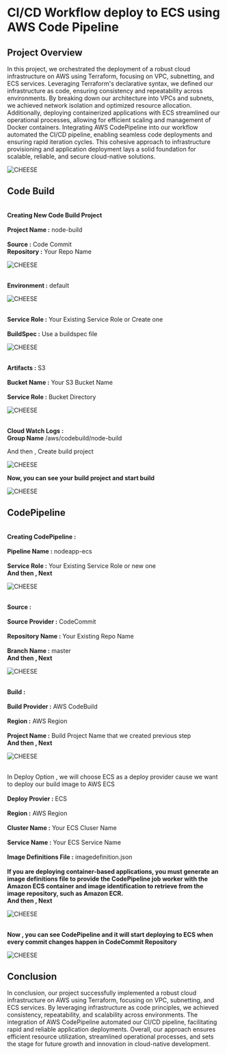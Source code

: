 # CI/CD Workflow deploy to ECS using AWS Code Pipeline

<h2>Project Overview</h2>
<p>In this project, we orchestrated the deployment of a robust cloud infrastructure on AWS using Terraform, focusing on VPC, subnetting, and ECS services. Leveraging Terraform's declarative syntax, we defined our infrastructure as code, ensuring consistency and repeatability across environments. By breaking down our architecture into VPCs and subnets, we achieved network isolation and optimized resource allocation. Additionally, deploying containerized applications with ECS streamlined our operational processes, allowing for efficient scaling and management of Docker containers. Integrating AWS CodePipeline into our workflow automated the CI/CD pipeline, enabling seamless code deployments and ensuring rapid iteration cycles. This cohesive approach to infrastructure provisioning and application deployment lays a solid foundation for scalable, reliable, and secure cloud-native solutions.</p>

![CHEESE](images/codepipelinecs.jpg)

<h2>Code Build</h2>

<p><br><b>Creating New Code Build Project</b></br>
   <br><b>Project Name :</b> node-build </br>
   <br><b>Source :</b> Code Commit </br>
   <b>Repository :</b> Your Repo Name
</p>

![CHEESE](images/bp1.jpg)

<p>
   <br><b>Environment :</b> default </br>
</p>

![CHEESE](images/bp2.jpg)

<p>
   <br><b>Service Role :</b> Your Existing Service Role or Create one </br>
   <br><b>BuildSpec :</b> Use a buildspec file 
</p>

![CHEESE](images/bp3.jpg)

<p>
   <br><b>Artifacts :</b> S3 </br>
   <br><b>Bucket Name :</b> Your S3 Bucket Name </br>
   <br><b>Service Role :</b> Bucket Directory 
</p>

![CHEESE](images/bp4.jpg)

<p>
   <br><b>Cloud Watch Logs : </b> 
   <br><b>Group Name</b> /aws/codebuild/node-build </br>
</p>
<p>And then , Create build project</p>

![CHEESE](images/bp5.jpg)

<p>
   <b>Now, you can see your build project and start build</b> 
</p>

![CHEESE](images/bp6.jpg)

<h2>CodePipeline</h2>

<p>
   <br><b>Creating CodePipeline :</b></br>
   <br><b>Pipeline Name :</b> nodeapp-ecs </br>
   <br><b>Service Role :</b> Your Existing Service Role or new one </br>
   <b>And then , Next</b>
</p>

![CHEESE](images/cp1.jpg)

<p>
   <br><b>Source :</b></br>
   <br><b>Source Provider :</b> CodeCommit </br>
   <br><b>Repository Name :</b> Your Existing Repo Name </br>
   <br><b>Branch Name :</b> master  </br>
   <b>And then , Next</b>
</p>

![CHEESE](images/cp2.jpg)

<p>
   <br><b>Build :</b></br>
   <br><b>Build Provider :</b> AWS CodeBuild </br>
   <br><b>Region :</b> AWS Region </br>
   <br><b>Project Name :</b> Build Project Name that we created previous step  </br>
   <b>And then , Next</b>
</p>

![CHEESE](images/cp3.jpg)

<p>
   <br>In Deploy Option , we will choose ECS as a deploy provider cause we want to deploy our build image to AWS ECS</br>
   <br><b>Deploy Provier :</b> ECS </br>
   <br><b>Region :</b> AWS Region </br>
   <br><b>Cluster Name :</b> Your ECS Cluser Name </br>
   <br><b>Service Name :</b> Your ECS Service Name  </br>
   <br><b>Image Definitions File :</b> imagedefinition.json  </br>
   <br><b>If you are deploying container-based applications, you must generate an image definitions file to provide the CodePipeline job worker with the Amazon ECS container and image identification to retrieve from the image repository, such as Amazon ECR.</b></br>
   <b>And then , Next</b>
</p>

![CHEESE](images/cp4.jpg)

<p>
   <br><b>Now , you can see CodePipeline and it will start deploying to ECS when every commit changes happen in CodeCommit Repository</b></br>
</p>

![CHEESE](images/cp5.jpg)

<h2>Conclusion</h2>
<p>In conclusion, our project successfully implemented a robust cloud infrastructure on AWS using Terraform, focusing on VPC, subnetting, and ECS services. By leveraging infrastructure as code principles, we achieved consistency, repeatability, and scalability across environments. The integration of AWS CodePipeline automated our CI/CD pipeline, facilitating rapid and reliable application deployments. Overall, our approach ensures efficient resource utilization, streamlined operational processes, and sets the stage for future growth and innovation in cloud-native development.</p>

